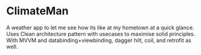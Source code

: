 # ClimateMan
A weather app to let me see how its like at my hometown at a quick glance. Uses Clean architecture pattern with usecases to maximise solid principles. With MVVM and databinding+viewbinding, dagger hilt, coil, and retrofit as well.
